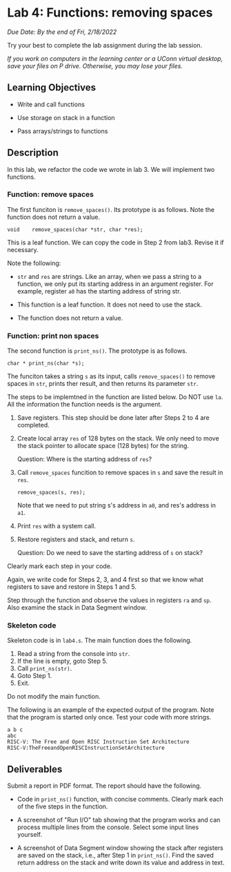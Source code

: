 # Lab 4: Functions: removing spaces

*Due Date: By the end of Fri, 2/18/2022*

Try your best to complete the lab assignment during the lab session.

*If you work on computers in the learning center or a UConn virtual desktop, 
save your files on P drive. Otherwise, you may lose your files.*

## Learning Objectives

* Write and call functions

* Use storage on stack in a function

* Pass arrays/strings to functions

## Description

In this lab, we refactor the code we wrote in lab 3. We will implement two functions. 

### Function: remove spaces

The first funciton is `remove_spaces()`. Its prototype is as follows. Note the
function does not return a value.

```
void    remove_spaces(char *str, char *res);
```

This is a leaf function. We can copy the code in Step 2 from lab3. Revise it if
necessary.

Note the following:

*   `str` and `res` are strings. Like an array, when we pass a string to a
    function, we only put its starting address in an argument register. For
    example, register `a0` has the starting address of string str. 

*   This function is a leaf function. It does not need to use the stack.

*   The function does not return a value.

### Function: print non spaces  

The second function is `print_ns()`. The prototype is as follows. 

```
char * print_ns(char *s);
```

The funciton takes a string `s` as its input, calls `remove_spaces()` to
remove spaces in `str`, prints ther result, and then returns its parameter
`str`. 

The steps to be implemtned in the function are listed below. Do NOT use 
`la`. All the information the function needs is the argument.

1.  Save registers. This step should be done later after Steps 2 to 4 are completed.

2.  Create local array `res` of 128 bytes on the stack. We only need to move the
    stack pointer to allocate space (128 bytes) for the string. 

    Question: Where is the starting address of `res`?

3.  Call `remove_spaces` funcition to remove spaces in `s` and save the result in `res`.

    `remove_spaces(s, res);`

    Note that we need to put string s's address in `a0`, and res's address in `a1`.  

4.  Print `res` with a system call. 

5.  Restore registers and stack, and return `s`. 

    Question: Do we need to save the starting address of `s` on stack?

Clearly mark each step in your code.

Again, we write code for Steps 2, 3, and 4 first so that we know what registers
to save and restore in Steps 1 and 5.

Step through the function and observe the values in registers `ra` and `sp`. Also
examine the stack in Data Segment window. 

### Skeleton code

Skeleton code is in `lab4.s`. The main function does the following.

1.   Read a string from the console into `str`.
2.   If the line is empty, goto Step 5.
3.   Call `print_ns(str)`.
4.   Goto Step 1.
5.   Exit.

Do not modify the main function.

The following is an example of the expected output of the program. Note that
the program is started only once. Test your code with more strings.

```
a b c
abc
RISC-V: The Free and Open RISC Instruction Set Architecture
RISC-V:TheFreeandOpenRISCInstructionSetArchitecture

```

## Deliverables

Submit a report in PDF format. The report should have the following.

*   Code in `print_ns()` function, with concise comments. Clearly mark each of 
    the five steps in the function.

*   A screenshot of "Run I/O" tab showing that the program works and can
    process multiple lines from the console. Select some input lines yourself.

*   A screenshot of Data Segment window showing the stack after registers are
    saved on the stack, i.e., after Step 1 in `print_ns()`. Find the saved
    return address on the stack and write down its value and address in text. 

